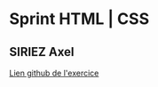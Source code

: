 # Sprint HTML | CSS

## SIRIEZ Axel

[Lien github de l'exercice](https://github.com/becodeorg/CRL-Keller-4/tree/main/1.The-Field/04.HTML-CSS/0.progressive_enhancement)